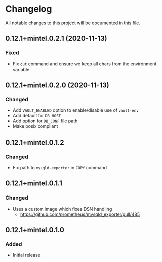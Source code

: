 # Changelog

All notable changes to this project will be documented in this file.

## 0.12.1+mintel.0.2.1 (2020-11-13)
### Fixed
- Fix `cut` command and ensure we keep all chars from the environment variable

## 0.12.1+mintel.0.2.0 (2020-11-13)
### Changed
- Add `VAULT_ENABLED` option to enable/disable use of `vault-env`
- Add default for `DB_HOST`
- Add option for `DB_CONF` file path
- Make posix compliant

## 0.12.1+mintel.0.1.2
### Changed
- Fix path to `mysqld-exporter` in `COPY` command

## 0.12.1+mintel.0.1.1
### Changed
- Uses a custom image which fixes DSN handling
  - https://github.com/prometheus/mysqld_exporter/pull/485

## 0.12.1+mintel.0.1.0
### Added
- Initial release
